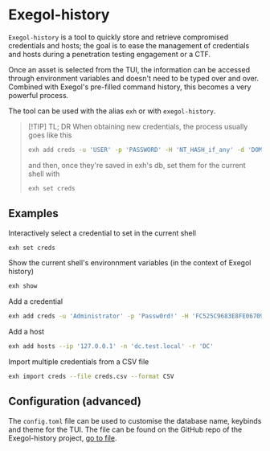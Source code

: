 # Exegol-history

`Exegol-history` is a tool to quickly store and retrieve compromised credentials and hosts; the goal is to ease the management of credentials and hosts during a penetration testing engagement or a CTF.

Once an asset is selected from the TUI, the information can be accessed through environment variables and doesn't need to be typed over and over. Combined with Exegol's pre-filled command history, this becomes a very powerful process.

The tool can be used with the alias `exh` or with `exegol-history`.

> [!TIP] TL; DR
> When obtaining new credentials, the process usually goes like this
> ```bash
> exh add creds -u 'USER' -p 'PASSWORD' -H 'NT_HASH_if_any' -d 'DOMAIN.FQDN'
> ```
> and then, once they're saved in exh's db, set them for the current shell with
> ```bash
> exh set creds
> ```

## Examples

Interactively select a credential to set in the current shell
```sh
exh set creds
```

Show the current shell's environnment variables (in the context of Exegol history)
```sh
exh show
```

Add a credential
```sh
exh add creds -u 'Administrator' -p 'Passw0rd!' -H 'FC525C9683E8FE067095BA2DDC971889' -d 'test.local'
```

Add a host
```sh
exh add hosts --ip '127.0.0.1' -n 'dc.test.local' -r 'DC'
```

Import multiple credentials from a CSV file
```sh
exh import creds --file creds.csv --format CSV
```

## Configuration (advanced)
The `config.toml` file can be used to customise the database name, keybinds and theme for the TUI.
The file can be found on the GitHub repo of the Exegol-history project, [go to file](https://github.com/ThePorgs/Exegol-history/blob/main/exegol_history/config/config.toml).